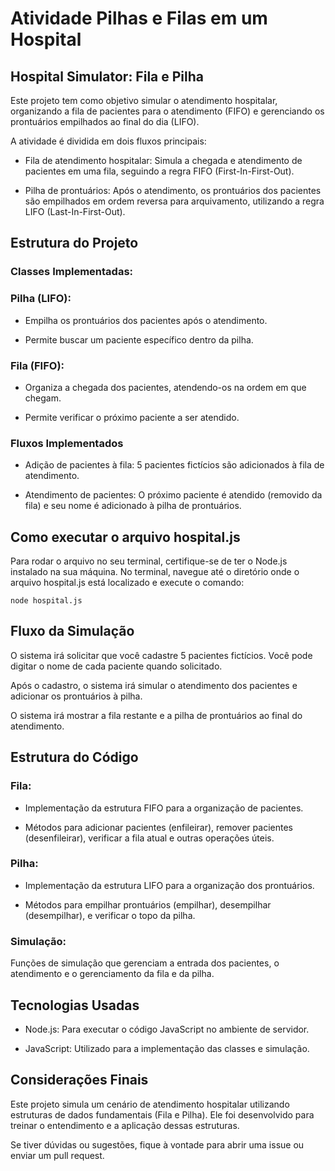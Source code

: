 # Atividade Pilhas e Filas em um Hospital 
## Hospital Simulator: Fila e Pilha
Este projeto tem como objetivo simular o atendimento hospitalar, organizando a fila de pacientes para o atendimento (FIFO) e gerenciando os prontuários empilhados ao final do dia (LIFO).

A atividade é dividida em dois fluxos principais:

- Fila de atendimento hospitalar: Simula a chegada e atendimento de pacientes em uma fila, seguindo a regra FIFO (First-In-First-Out).

- Pilha de prontuários: Após o atendimento, os prontuários dos pacientes são empilhados em ordem reversa para arquivamento, utilizando a regra LIFO (Last-In-First-Out).

## Estrutura do Projeto
### Classes Implementadas:
### Pilha (LIFO):

- Empilha os prontuários dos pacientes após o atendimento.

- Permite buscar um paciente específico dentro da pilha.

### Fila (FIFO):

- Organiza a chegada dos pacientes, atendendo-os na ordem em que chegam.

- Permite verificar o próximo paciente a ser atendido.

### Fluxos Implementados
- Adição de pacientes à fila: 5 pacientes fictícios são adicionados à fila de atendimento.

- Atendimento de pacientes: O próximo paciente é atendido (removido da fila) e seu nome é adicionado à pilha de prontuários.

## Como executar o arquivo hospital.js
Para rodar o arquivo no seu terminal, certifique-se de ter o Node.js instalado na sua máquina. No terminal, navegue até o diretório onde o arquivo hospital.js está localizado e execute o comando:

`
        node hospital.js
`

## Fluxo da Simulação
O sistema irá solicitar que você cadastre 5 pacientes fictícios. Você pode digitar o nome de cada paciente quando solicitado.

Após o cadastro, o sistema irá simular o atendimento dos pacientes e adicionar os prontuários à pilha.

O sistema irá mostrar a fila restante e a pilha de prontuários ao final do atendimento.

## Estrutura do Código

### Fila:

- Implementação da estrutura FIFO para a organização de pacientes.

- Métodos para adicionar pacientes (enfileirar), remover pacientes (desenfileirar), verificar a fila atual e outras operações úteis.

### Pilha:

- Implementação da estrutura LIFO para a organização dos prontuários.

- Métodos para empilhar prontuários (empilhar), desempilhar (desempilhar), e verificar o topo da pilha.

### Simulação:

Funções de simulação que gerenciam a entrada dos pacientes, o atendimento e o gerenciamento da fila e da pilha.

## Tecnologias Usadas

- Node.js: Para executar o código JavaScript no ambiente de servidor.

- JavaScript: Utilizado para a implementação das classes e simulação.

## Considerações Finais
Este projeto simula um cenário de atendimento hospitalar utilizando estruturas de dados fundamentais (Fila e Pilha). Ele foi desenvolvido para treinar o entendimento e a aplicação dessas estruturas.

Se tiver dúvidas ou sugestões, fique à vontade para abrir uma issue ou enviar um pull request.